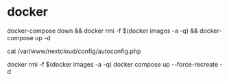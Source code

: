 # docker

docker-compose down && docker rmi -f $(docker images -a -q) && docker-compose up -d

cat /var/www/nextcloud/config/autoconfig.php

docker rmi -f $(docker images -a -q)
docker compose up --force-recreate -d